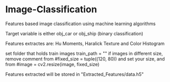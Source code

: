 # Image-Classification
Features based image classification using machine learning algorithms

Target variable is either obj_car or obj_ship (binary classification)

Features extractes are: Hu Moments, Haralick Texture and Color Histogram

set folder that holds train images train_path = "" 
if images in different size, remove comment from #fixed_size = tuple((120, 80)) and set your size, 
and from #image = cv2.resize(image, fixed_size) 

Features extracted will be stored in "Extracted_Features/data.h5"
